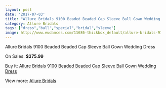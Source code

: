 ```yaml
---
layout: post
date: '2017-07-03'
title: "Allure Bridals 9100 Beaded Beaded Cap Sleeve Ball Gown Wedding Dress"
category: Allure Bridals
tags: ["dress","ball","special","bridal","sleeve"]
image: http://www.eudances.com/11686-thickbox_default/allure-bridals-9100-beaded-beaded-cap-sleeve-ball-gown-wedding-dress.jpg
---
```

Allure Bridals 9100 Beaded Beaded Cap Sleeve Ball Gown Wedding Dress

On Sales: **$375.99**
<a href="https://www.eudances.com/en/allure-bridals/3692-allure-bridals-9100-beaded-beaded-cap-sleeve-ball-gown-wedding-dress.html"><amp-img layout="responsive" width="600" height="600" src="//www.eudances.com/11686-thickbox_default/allure-bridals-9100-beaded-beaded-cap-sleeve-ball-gown-wedding-dress.jpg" alt="Allure Bridals 9100 Beaded Beaded Cap Sleeve Ball Gown Wedding Dress 0" /></a>
<a href="https://www.eudances.com/en/allure-bridals/3692-allure-bridals-9100-beaded-beaded-cap-sleeve-ball-gown-wedding-dress.html"><amp-img layout="responsive" width="600" height="600" src="//www.eudances.com/11693-thickbox_default/allure-bridals-9100-beaded-beaded-cap-sleeve-ball-gown-wedding-dress.jpg" alt="Allure Bridals 9100 Beaded Beaded Cap Sleeve Ball Gown Wedding Dress 1" /></a>
<a href="https://www.eudances.com/en/allure-bridals/3692-allure-bridals-9100-beaded-beaded-cap-sleeve-ball-gown-wedding-dress.html"><amp-img layout="responsive" width="600" height="600" src="//www.eudances.com/11692-thickbox_default/allure-bridals-9100-beaded-beaded-cap-sleeve-ball-gown-wedding-dress.jpg" alt="Allure Bridals 9100 Beaded Beaded Cap Sleeve Ball Gown Wedding Dress 2" /></a>
<a href="https://www.eudances.com/en/allure-bridals/3692-allure-bridals-9100-beaded-beaded-cap-sleeve-ball-gown-wedding-dress.html"><amp-img layout="responsive" width="600" height="600" src="//www.eudances.com/11691-thickbox_default/allure-bridals-9100-beaded-beaded-cap-sleeve-ball-gown-wedding-dress.jpg" alt="Allure Bridals 9100 Beaded Beaded Cap Sleeve Ball Gown Wedding Dress 3" /></a>
<a href="https://www.eudances.com/en/allure-bridals/3692-allure-bridals-9100-beaded-beaded-cap-sleeve-ball-gown-wedding-dress.html"><amp-img layout="responsive" width="600" height="600" src="//www.eudances.com/11690-thickbox_default/allure-bridals-9100-beaded-beaded-cap-sleeve-ball-gown-wedding-dress.jpg" alt="Allure Bridals 9100 Beaded Beaded Cap Sleeve Ball Gown Wedding Dress 4" /></a>
<a href="https://www.eudances.com/en/allure-bridals/3692-allure-bridals-9100-beaded-beaded-cap-sleeve-ball-gown-wedding-dress.html"><amp-img layout="responsive" width="600" height="600" src="//www.eudances.com/11689-thickbox_default/allure-bridals-9100-beaded-beaded-cap-sleeve-ball-gown-wedding-dress.jpg" alt="Allure Bridals 9100 Beaded Beaded Cap Sleeve Ball Gown Wedding Dress 5" /></a>
<a href="https://www.eudances.com/en/allure-bridals/3692-allure-bridals-9100-beaded-beaded-cap-sleeve-ball-gown-wedding-dress.html"><amp-img layout="responsive" width="600" height="600" src="//www.eudances.com/11688-thickbox_default/allure-bridals-9100-beaded-beaded-cap-sleeve-ball-gown-wedding-dress.jpg" alt="Allure Bridals 9100 Beaded Beaded Cap Sleeve Ball Gown Wedding Dress 6" /></a>
<a href="https://www.eudances.com/en/allure-bridals/3692-allure-bridals-9100-beaded-beaded-cap-sleeve-ball-gown-wedding-dress.html"><amp-img layout="responsive" width="600" height="600" src="//www.eudances.com/11687-thickbox_default/allure-bridals-9100-beaded-beaded-cap-sleeve-ball-gown-wedding-dress.jpg" alt="Allure Bridals 9100 Beaded Beaded Cap Sleeve Ball Gown Wedding Dress 7" /></a>

Buy it: [Allure Bridals 9100 Beaded Beaded Cap Sleeve Ball Gown Wedding Dress](https://www.eudances.com/en/allure-bridals/3692-allure-bridals-9100-beaded-beaded-cap-sleeve-ball-gown-wedding-dress.html "Allure Bridals 9100 Beaded Beaded Cap Sleeve Ball Gown Wedding Dress")

View more: [Allure Bridals](https://www.eudances.com/en/2-allure-bridals "Allure Bridals")
